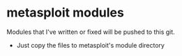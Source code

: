 # metasploit modules
Modules that I've written or fixed will be pushed to this git.
- Just copy the files to metasploit's module directory 
